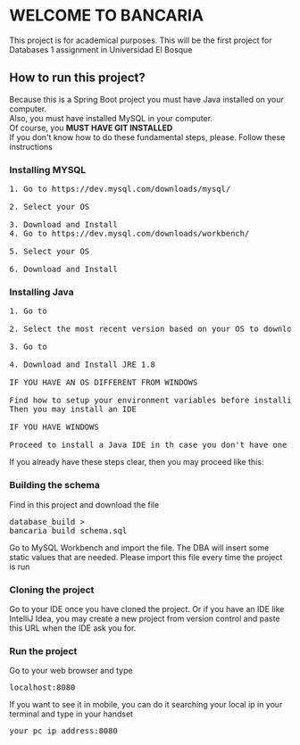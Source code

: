 # WELCOME TO BANCARIA
This project is for academical purposes. This will be the first project for Databases 1 assignment in Universidad El Bosque
## How to run this project?
Because this is a Spring Boot project you must have Java installed on your computer. <br/>
Also, you must have installed MySQL in your computer. <br/>
Of course, you <b>MUST HAVE GIT INSTALLED</b> <br>
If you don't know how to do these fundamental steps, please. Follow these instructions
### Installing MYSQL
<pre>1. Go to https://dev.mysql.com/downloads/mysql/<br/>
2. Select your OS <br>
3. Download and Install
4. Go to https://dev.mysql.com/downloads/workbench/ <br>
5. Select your OS <br>
6. Download and Install</pre>
### Installing Java
<pre>1. Go to <br>
2. Select the most recent version based on your OS to download and install the JDK <br>
3. Go to <br>
4. Download and Install JRE 1.8 <br>
IF YOU HAVE AN OS DIFFERENT FROM WINDOWS <br>
Find how to setup your environment variables before installing an IDE
Then you may install an IDE

IF YOU HAVE WINDOWS <br>
Proceed to install a Java IDE in th case you don't have one</pre>
If you already have these steps clear, then you may proceed like this: <br>
### Building the schema
Find in this project and download the file <pre>database_build > bancaria_build_schema.sql</pre>
Go to MySQL Workbench and import the file. The DBA will insert some static values that are needed. Please import this file every time the project is run
### Cloning the project
Go to your IDE once you have cloned the project. Or if you have an IDE like IntelliJ Idea, you may create a new project from version control and paste this URL when the IDE ask you for.
### Run the project
Go to your web browser and type <pre>localhost:8080</pre> If you want to see it in mobile, you can do it searching your local ip in your terminal and type in your handset <pre>your_pc_ip_address:8080</pre>

